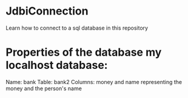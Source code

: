 # JdbiConnection
Learn how to connect to a sql database in this repository

# Properties of the database my localhost database:
Name: bank
Table: bank2
Columns:
money and name
representing the money and the person's name
